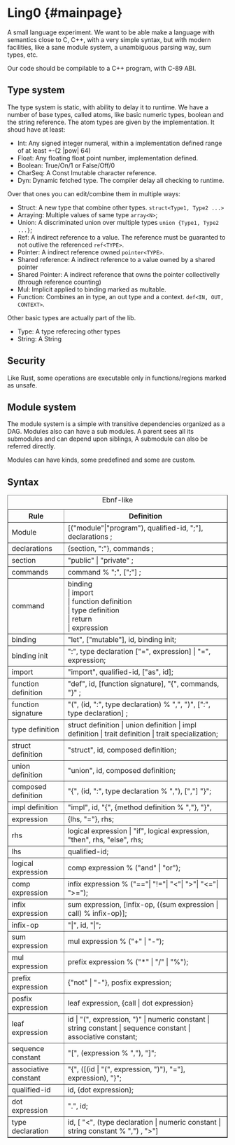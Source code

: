 Ling0 {#mainpage}
========

A small language experiment. We want to be able make a language with semantics close to C, C++,
with a very simple syntax, but with modern facilities, like a sane module system, a unambiguous
parsing way, sum types, etc.

Our code should be compilable to a C++ program, with C-89 ABI.

Type system
-----------
The type system is static, with ability to delay it to runtime. We have a number of base types, called atoms,
like basic numeric types, boolean and the string reference. The atom types are given by the implementation.
It shoud have at least:

- Int: Any signed integer numeral, within a implementation defined range of at least +-(2 |pow| 64)
- Float: Any floating float point number, implementation defined.
- Boolean: True/On/1 or False/Off/0
- CharSeq: A Const Imutable character reference.
- Dyn: Dynamic fetched type. The compiler delay all checking to runtime.

Over that ones you can edit/combine them in multiple ways:
- Struct: A new type that combine other types. `struct<Type1, Type2 ...>`
- Arraying: Multiple values of same type `array<N>`;
- Union: A discriminated union over multiple types `union {Type1, Type2 ...}`;
- Ref: A indirect reference to a value. The reference must be guaranted to not outlive the referenced `ref<TYPE>`.
- Pointer: A indirect reference owned `pointer<TYPE>`.
- Shared reference: A indirect reference to a value owned by a shared pointer
- Shared Pointer: A indirect reference that owns the pointer collectivelly (through reference counting)
- Mul: Implicit applied to binding marked as multable.
- Function: Combines an in type, an out type and a context. `def<IN, OUT, CONTEXT>`.

Other basic types are actually part of the lib.
- Type: A type referecing other types
- String: A String

Security
--------
Like Rust, some operations are executable only in functions/regions marked as unsafe.

Module system
-------------
The module system is a simple with transitive dependencies organized as a DAG. Modules also can have a
sub modules. A parent sees all its submodules and can depend upon siblings, A submodule can also be referred directly.

Modules can have kinds, some predefined and some are custom.

Syntax
------

<table class="ebnf" border=1>
<caption>Ebnf-like</caption>
<tr><th>Rule                </th><th> Definition </th></tr> 
<tr><td>Module              <td> [("module"|"program"), qualified-id, ";"], declarations ; 
<tr><td>declarations        <td> {section, ":"}, commands ;
<tr><td>section             <td> "public" | "private" ;
<tr><td>commands            <td> command % ";", [";"] ;
<tr><td>command             <td> binding
                            <br/> | import
                            <br/> | function definition
                            <br/> | type definition
                            <br/> | return
                            <br/> | expression
<tr><td>binding             <td> "let", ["mutable"], id, binding init;
<tr><td>binding init        <td> ":", type declaration ["=", expression] | "=", expression;
<tr><td>import              <td> "import", qualified-id, ["as", id];
<tr><td>function definition <td> "def", id, [function signature], "{", commands, "}" ;
<tr><td>function signature  <td> "(", (id, ":", type declaration) % ",", ")", [":", type declaration] ;
<tr><td>type definition     <td> struct definition | union definition | impl definition | trait definition | trait specialization;
<tr><td>struct definition   <td> "struct", id, composed definition;
<tr><td>union definition    <td> "union", id, composed definition;
<tr><td>composed definition <td> "{", (id, ":", type declaration % ","), [","] "}";
<tr><td>impl definition     <td> "impl", id, "{", {method definition % ","}, "}",
<tr><td>expression          <td> {lhs, "="}, rhs;
<tr><td>rhs                 <td> logical expression | "if", logical expression, "then", rhs, "else", rhs;
<tr><td>lhs                 <td> qualified-id;
<tr><td>logical expression  <td> comp expression % ("and" | "or");
<tr><td>comp expression     <td> infix expression % ("=="| "!="| "<"| ">"| "<="| ">=");
<tr><td>infix expression    <td> sum expression, [infix-op, ((sum expression | call) % infix-op)];
<tr><td>infix-op            <td> "|", id, "|";
<tr><td>sum expression      <td> mul expression % ("+" | "-");
<tr><td>mul expression      <td> prefix expression % ("*" | "/" | "%");
<tr><td>prefix expression   <td> {"not" | "-"}, posfix expression;
<tr><td>posfix expression   <td> leaf expression, {call | dot expression}
<tr><td>leaf expression     <td> id | "(", expression, ")" | numeric constant | string constant | sequence constant | associative constant;
<tr><td>sequence constant   <td> "[", (expression % ","), "]";
<tr><td>associative constant<td> "{", ([(id | "(", expression, ")"), "="], expression), "}";
<!-- -->
<tr><td>qualified-id        <td> id, {dot expression};
<tr><td>dot expression      <td> ".", id;
<!-- -->
<tr><td>type declaration    <td> id, [ "<", (type declaration | numeric constant | string constant % ",") , ">"]
</table>


